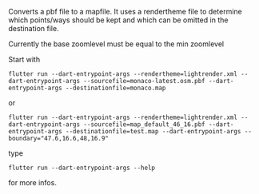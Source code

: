 Converts a pbf file to a mapfile. It uses a rendertheme file to determine which points/ways should be kept and which can be omitted in the destination file.

Currently the base zoomlevel must be equal to the min zoomlevel

Start with 

    flutter run --dart-entrypoint-args --rendertheme=lightrender.xml --dart-entrypoint-args --sourcefile=monaco-latest.osm.pbf --dart-entrypoint-args --destinationfile=monaco.map

or

    flutter run --dart-entrypoint-args --rendertheme=lightrender.xml --dart-entrypoint-args --sourcefile=map_default_46_16.pbf --dart-entrypoint-args --destinationfile=test.map --dart-entrypoint-args --boundary="47.6,16.6,48,16.9"

type

    flutter run --dart-entrypoint-args --help

for more infos.